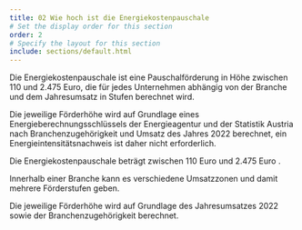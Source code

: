 ```yaml
---
title: 02 Wie hoch ist die Energiekostenpauschale
# Set the display order for this section
order: 2
# Specify the layout for this section
include: sections/default.html
---
```

Die Energiekostenpauschale ist eine Pauschalförderung in Höhe zwischen 110 und 2.475 Euro, die für jedes Unternehmen abhängig von der Branche und dem Jahresumsatz in Stufen berechnet wird.

Die jeweilige Förderhöhe wird auf Grundlage eines Energieberechnungsschlüssels der Energieagentur und der Statistik Austria nach Branchenzugehörigkeit und Umsatz des Jahres 2022 berechnet, ein Energieintensitätsnachweis ist daher nicht erforderlich.

Die Energiekostenpauschale beträgt zwischen 110 Euro und 2.475 Euro .

Innerhalb einer Branche kann es verschiedene Umsatzzonen und damit mehrere Förderstufen geben.

Die jeweilige Förderhöhe wird auf Grundlage des Jahresumsatzes 2022 sowie der Branchenzugehörigkeit berechnet.
